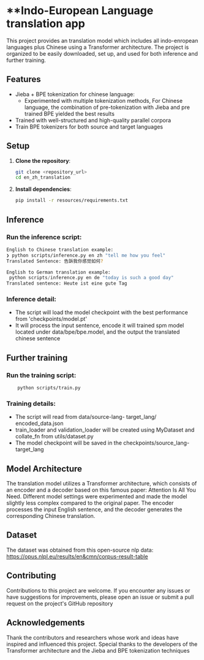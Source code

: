 # **Indo-European Language translation app

This project provides an translation model which includes all indo-enropean languages plus Chinese using a Transformer architecture. The project is organized to be easily downloaded, set up, and used for both inference and further training.

## Features

* Jieba + BPE tokenization for chinese language:
  * Experimented with multiple tokenization methods, For Chinese language,  the combination of pre-tokenization with Jieba and pre trained BPE yielded the best results
* Trained with well-structured and high-quality parallel corpora
* Train BPE tokenizers for both source and target languages

## Setup

1. **Clone the repository**:
   ```bash
   git clone <repository_url>
   cd en_zh_translation

   ```
2. **Install dependencies**:
   ```bash
   pip install -r resources/requirements.txt


   ```

## Inference

### Run the inference script:

```bash
English to Chinese translation example: 
❯ python scripts/inference.py en zh "tell me how you feel"
Translated Sentence: 告訴我你感觉如何?
```

```python
English to German translation example: 
 python scripts/inference.py en de "today is such a good day"
Translated sentence: Heute ist eine gute Tag
```

### Inference detail:

* The script will load the model checkpoint  with the best performance from 'checkpoints/model.pt'
* It will process the input sentence, encode it will trained spm model located under data/bpe/bpe.model, and the output the translated chinese sentence

## Further training

### Run the training script:

```bash
    python scripts/train.py
```

### Training details:

* The script will read from data/source-lang- target_lang/ encoded_data.json
* train_loader and validation_loader will be created using MyDataset and collate_fn from utils/dataset.py
* The model checkpoint will be saved in the checkpoints/source_lang-target_lang

## Model Architecture

The translation model utilizes a Transformer architecture, which consists of an encoder and a decoder based on this famous paper: Attention Is All You Need. Different model settings were experimented and made the model slightly less complex compared to the original paper. The encoder processes the input English sentence, and the decoder generates the corresponding Chinese translation.

## Dataset

The dataset was obtained from this open-source nlp data: https://opus.nlpl.eu/results/en&cmn/corpus-result-table

## Contributing

Contributions to this project are welcome. If you encounter any issues or have suggestions for improvements, please open an issue or submit a pull request on the project's GitHub repository

## Acknowledgements

Thank the contributors and researchers whose work and ideas have inspired and influenced this project. Special thanks to the developers of the Transformer architecture and the Jieba and BPE tokenization techniques
